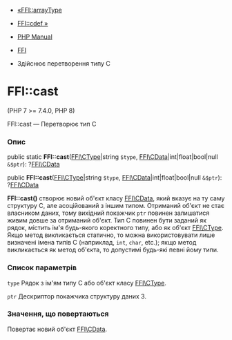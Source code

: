 - [«FFI::arrayType](ffi.arraytype.md)
- [FFI::cdef »](ffi.cdef.md)

- [PHP Manual](index.md)
- [FFI](class.ffi.md)
- Здійснює перетворення типу C

# FFI::cast

(PHP 7 \>= 7.4.0, PHP 8)

FFI::cast — Перетворює тип C

### Опис

public static **FFI::cast**([FFI\CType](class.ffi-ctype.md)\|string
`$type`, [FFI\CData](class.ffi-cdata.md)\|int\|float\|bool\|null
`&$ptr`): ?[FFI\CData](class.ffi-cdata.md)

public **FFI::cast**([FFI\CType](class.ffi-ctype.md)\|string `$type`,
[FFI\CData](class.ffi-cdata.md)\|int\|float\|bool\|null `&$ptr`):
?[FFI\CData](class.ffi-cdata.md)

**FFI::cast()** створює новий об'єкт класу
[FFI\CData](class.ffi-cdata.md), який вказує на ту саму структуру
C, але асоційований з іншим типом. Отриманий об'єкт не стає
власником даних, тому вихідний покажчик `ptr` повинен залишатися
живим довше за отриманий об'єкт. Тип C повинен бути заданий як рядок,
містить ім'я будь-якого коректного типу, або як об'єкт
[FFI\CType](class.ffi-ctype.md). Якщо метод викликається статично, то
можна використовувати лише визначені імена типів С (наприклад,
`int`, `char`, etc.); якщо метод викликається як метод об'єкта, то
допустимі будь-які певні йому типи.

### Список параметрів

`type`
Рядок з ім'ям типу С або об'єкт класу
[FFI\CType](class.ffi-ctype.md).

`ptr`
Дескриптор покажчика структуру даних З.

### Значення, що повертаються

Повертає новий об'єкт [FFI\CData](class.ffi-cdata.md).
